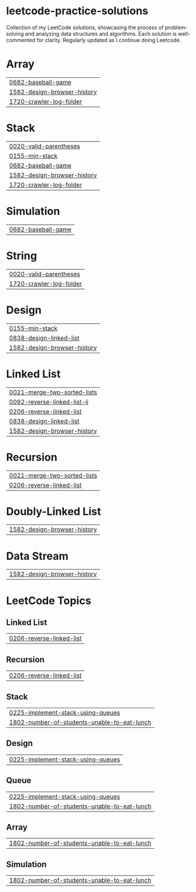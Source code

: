 # leetcode-practice-solutions
Collection of my LeetCode solutions, showcasing the process of problem-solving and analyzing data structures and algorithms. Each solution is well-commented for clarity. Regularly updated as I continue doing Leetcode.


# Array
|  |
| ------- |
| [0682-baseball-game](https://github.com/Thinh-nguyen-03/leetcode-practice-solutions/tree/master/0682-baseball-game) |
| [1582-design-browser-history](https://github.com/Thinh-nguyen-03/leetcode-practice-solutions/tree/master/1582-design-browser-history) |
| [1720-crawler-log-folder](https://github.com/Thinh-nguyen-03/leetcode-practice-solutions/tree/master/1720-crawler-log-folder) |
# Stack
|  |
| ------- |
| [0020-valid-parentheses](https://github.com/Thinh-nguyen-03/leetcode-practice-solutions/tree/master/0020-valid-parentheses) |
| [0155-min-stack](https://github.com/Thinh-nguyen-03/leetcode-practice-solutions/tree/master/0155-min-stack) |
| [0682-baseball-game](https://github.com/Thinh-nguyen-03/leetcode-practice-solutions/tree/master/0682-baseball-game) |
| [1582-design-browser-history](https://github.com/Thinh-nguyen-03/leetcode-practice-solutions/tree/master/1582-design-browser-history) |
| [1720-crawler-log-folder](https://github.com/Thinh-nguyen-03/leetcode-practice-solutions/tree/master/1720-crawler-log-folder) |
# Simulation
|  |
| ------- |
| [0682-baseball-game](https://github.com/Thinh-nguyen-03/leetcode-practice-solutions/tree/master/0682-baseball-game) |
# String
|  |
| ------- |
| [0020-valid-parentheses](https://github.com/Thinh-nguyen-03/leetcode-practice-solutions/tree/master/0020-valid-parentheses) |
| [1720-crawler-log-folder](https://github.com/Thinh-nguyen-03/leetcode-practice-solutions/tree/master/1720-crawler-log-folder) |
# Design
|  |
| ------- |
| [0155-min-stack](https://github.com/Thinh-nguyen-03/leetcode-practice-solutions/tree/master/0155-min-stack) |
| [0838-design-linked-list](https://github.com/Thinh-nguyen-03/leetcode-practice-solutions/tree/master/0838-design-linked-list) |
| [1582-design-browser-history](https://github.com/Thinh-nguyen-03/leetcode-practice-solutions/tree/master/1582-design-browser-history) |
# Linked List
|  |
| ------- |
| [0021-merge-two-sorted-lists](https://github.com/Thinh-nguyen-03/leetcode-practice-solutions/tree/master/0021-merge-two-sorted-lists) |
| [0092-reverse-linked-list-ii](https://github.com/Thinh-nguyen-03/leetcode-practice-solutions/tree/master/0092-reverse-linked-list-ii) |
| [0206-reverse-linked-list](https://github.com/Thinh-nguyen-03/leetcode-practice-solutions/tree/master/0206-reverse-linked-list) |
| [0838-design-linked-list](https://github.com/Thinh-nguyen-03/leetcode-practice-solutions/tree/master/0838-design-linked-list) |
| [1582-design-browser-history](https://github.com/Thinh-nguyen-03/leetcode-practice-solutions/tree/master/1582-design-browser-history) |
# Recursion
|  |
| ------- |
| [0021-merge-two-sorted-lists](https://github.com/Thinh-nguyen-03/leetcode-practice-solutions/tree/master/0021-merge-two-sorted-lists) |
| [0206-reverse-linked-list](https://github.com/Thinh-nguyen-03/leetcode-practice-solutions/tree/master/0206-reverse-linked-list) |
# Doubly-Linked List
|  |
| ------- |
| [1582-design-browser-history](https://github.com/Thinh-nguyen-03/leetcode-practice-solutions/tree/master/1582-design-browser-history) |
# Data Stream
|  |
| ------- |
| [1582-design-browser-history](https://github.com/Thinh-nguyen-03/leetcode-practice-solutions/tree/master/1582-design-browser-history) |
<!---LeetCode Topics Start-->
# LeetCode Topics
## Linked List
|  |
| ------- |
| [0206-reverse-linked-list](https://github.com/Thinh-nguyen-03/leetcode-practice-solutions/tree/master/0206-reverse-linked-list) |
## Recursion
|  |
| ------- |
| [0206-reverse-linked-list](https://github.com/Thinh-nguyen-03/leetcode-practice-solutions/tree/master/0206-reverse-linked-list) |
## Stack
|  |
| ------- |
| [0225-implement-stack-using-queues](https://github.com/Thinh-nguyen-03/leetcode-practice-solutions/tree/master/0225-implement-stack-using-queues) |
| [1802-number-of-students-unable-to-eat-lunch](https://github.com/Thinh-nguyen-03/leetcode-practice-solutions/tree/master/1802-number-of-students-unable-to-eat-lunch) |
## Design
|  |
| ------- |
| [0225-implement-stack-using-queues](https://github.com/Thinh-nguyen-03/leetcode-practice-solutions/tree/master/0225-implement-stack-using-queues) |
## Queue
|  |
| ------- |
| [0225-implement-stack-using-queues](https://github.com/Thinh-nguyen-03/leetcode-practice-solutions/tree/master/0225-implement-stack-using-queues) |
| [1802-number-of-students-unable-to-eat-lunch](https://github.com/Thinh-nguyen-03/leetcode-practice-solutions/tree/master/1802-number-of-students-unable-to-eat-lunch) |
## Array
|  |
| ------- |
| [1802-number-of-students-unable-to-eat-lunch](https://github.com/Thinh-nguyen-03/leetcode-practice-solutions/tree/master/1802-number-of-students-unable-to-eat-lunch) |
## Simulation
|  |
| ------- |
| [1802-number-of-students-unable-to-eat-lunch](https://github.com/Thinh-nguyen-03/leetcode-practice-solutions/tree/master/1802-number-of-students-unable-to-eat-lunch) |
<!---LeetCode Topics End-->